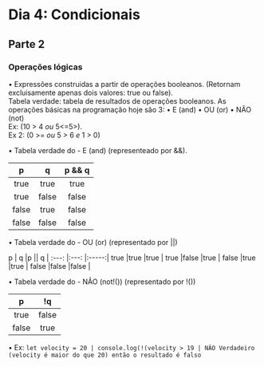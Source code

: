 # Dia 4: Condicionais

## Parte 2

### Operações lógicas

• Expressões construidas a partir de operações booleanos. (Retornam excluisamente apenas dois valores: true ou false). \
Tabela verdade: tabela de resultados de operações booleanos. As operações básicas na programação hoje são 3:
• E (and)
• OU (or)
• NÂO (not) \
Ex: (10 > 4 *ou* 5<=5>). \
Ex 2: (0 >= *ou* 5 > 6 *e* 1 > 0)

• Tabela verdade do - E (and) (representeado por &&).

p     | q    |p && q |
:---: |:---: |:-----:|
true  |true  |true   |
true  |false |false  |
false |true  |false  |
false |false |false  |

• Tabela verdade do - OU (or) (representado por ||)

p     | q    |p || q |
:---: |:---: |:-----:|
true  |true  |true   |
true  |false |true   |
false |true  |true   |
false |false |false  |

• Tabela verdade do - NÂO (not!()) (representado por !())

p     | !q   |
:---: |:---: |
true  |false |
false |true  |

• Ex: ```let velocity = 20 | console.log(!(velocity > 19 | NÂO Verdadeiro (velocity é maior do que 20) então o resultado é falso```